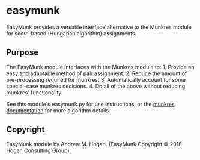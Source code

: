 # easymunk
EasyMunk provides a versatile interface alternative to the Munkres module for score-based (Hungarian algorithm) assignments.


## Purpose
The EasyMunk module interfaces with the Munkres module to:
    1. Provide an easy and adaptable method of pair assignment.
    2. Reduce the amount of pre-processing required for munkres.
    3. Automatically account for some special-case munkres decisions.
    4. Do all of the above without reducing munkres' functionality.

See this module's easymunk.py for use instructions, or the [munkres documentation][] for more algorithm details.

[munkres documentation]: https://github.com/bmc/munkres

## Copyright

EasyMunk module by Andrew M. Hogan. (EasyMunk Copyright &copy; 2018 Hogan Consulting Group)
